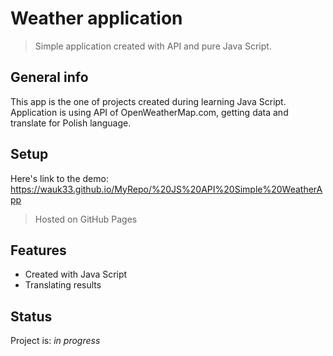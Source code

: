 # Weather application
> Simple application created with API and pure Java Script.

## General info
This app is the one of projects created during learning Java Script. Application is using API of OpenWeatherMap.com, getting data and translate for Polish language.

## Setup
Here's link to the demo: https://wauk33.github.io/MyRepo/%20JS%20API%20Simple%20WeatherApp 
> Hosted on GitHub Pages

## Features

* Created with Java Script
* Translating results

## Status
Project is: _in progress_

